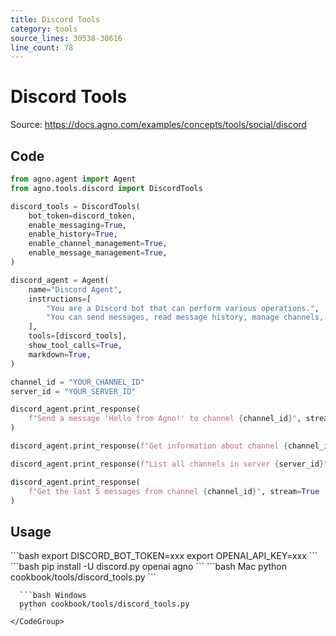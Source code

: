 ```yaml
---
title: Discord Tools
category: tools
source_lines: 30538-30616
line_count: 78
---
```


# Discord Tools
Source: https://docs.agno.com/examples/concepts/tools/social/discord



## Code

```python cookbook/tools/discord_tools.py
from agno.agent import Agent
from agno.tools.discord import DiscordTools

discord_tools = DiscordTools(
    bot_token=discord_token,
    enable_messaging=True,
    enable_history=True,
    enable_channel_management=True,
    enable_message_management=True,
)

discord_agent = Agent(
    name="Discord Agent",
    instructions=[
        "You are a Discord bot that can perform various operations.",
        "You can send messages, read message history, manage channels, and delete messages.",
    ],
    tools=[discord_tools],
    show_tool_calls=True,
    markdown=True,
)

channel_id = "YOUR_CHANNEL_ID"
server_id = "YOUR_SERVER_ID"

discord_agent.print_response(
    f"Send a message 'Hello from Agno!' to channel {channel_id}", stream=True
)

discord_agent.print_response(f"Get information about channel {channel_id}", stream=True)

discord_agent.print_response(f"List all channels in server {server_id}", stream=True)

discord_agent.print_response(
    f"Get the last 5 messages from channel {channel_id}", stream=True
)
```

## Usage

<Steps>
  <Snippet file="create-venv-step.mdx" />

  <Step title="Set your Discord token">
    ```bash
    export DISCORD_BOT_TOKEN=xxx
    export OPENAI_API_KEY=xxx
    ```
  </Step>

  <Step title="Install libraries">
    ```bash
    pip install -U discord.py openai agno
    ```
  </Step>

  <Step title="Run Agent">
    <CodeGroup>
      ```bash Mac
      python cookbook/tools/discord_tools.py
      ```

      ```bash Windows
      python cookbook/tools/discord_tools.py
      ```
    </CodeGroup>
  </Step>
</Steps>


